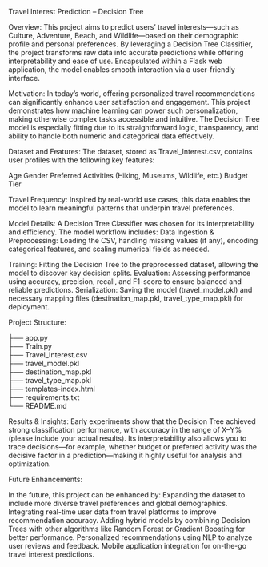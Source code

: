 Travel Interest Prediction – Decision Tree

Overview:
This project aims to predict users’ travel interests—such as Culture, Adventure, Beach, and Wildlife—based on their demographic profile and personal preferences. 
By leveraging a Decision Tree Classifier, the project transforms raw data into accurate predictions while offering interpretability and ease of use.
Encapsulated within a Flask web application, the model enables smooth interaction via a user-friendly interface.

Motivation:
In today’s world, offering personalized travel recommendations can significantly enhance user satisfaction and engagement.
This project demonstrates how machine learning can power such personalization, making otherwise complex tasks accessible and intuitive.
The Decision Tree model is especially fitting due to its straightforward logic, transparency, and ability to handle both numeric and categorical data effectively.

Dataset and Features:
The dataset, stored as Travel_Interest.csv, contains user profiles with the following key features:

Age
Gender
Preferred Activities (Hiking, Museums, Wildlife, etc.)
Budget Tier

Travel Frequency:
Inspired by real-world use cases, this data enables the model to learn meaningful patterns that underpin travel preferences.

Model Details:
A Decision Tree Classifier was chosen for its interpretability and efficiency. The model workflow includes:
Data Ingestion & Preprocessing: Loading the CSV, handling missing values (if any), encoding categorical features, and scaling numerical fields as needed.

Training: Fitting the Decision Tree to the preprocessed dataset, allowing the model to discover key decision splits.
Evaluation: Assessing performance using accuracy, precision, recall, and F1-score to ensure balanced and reliable predictions.
Serialization: Saving the model (travel_model.pkl) and necessary mapping files (destination_map.pkl, travel_type_map.pkl) for deployment.

Project Structure:

├── app.py                    
├── Train.py                  
├── Travel_Interest.csv       
├── travel_model.pkl          
├── destination_map.pkl       
├── travel_type_map.pkl      
├── templates-index.html           
├── requirements.txt          
└── README.md                 

Results & Insights:
Early experiments show that the Decision Tree achieved strong classification performance, with accuracy in the range of X–Y% (please include your actual results).
Its interpretability also allows you to trace decisions—for example, whether budget or preferred activity was the decisive factor in a prediction—making it highly useful for analysis and optimization.

Future Enhancements:

In the future, this project can be enhanced by:
Expanding the dataset to include more diverse travel preferences and global demographics.
Integrating real-time user data from travel platforms to improve recommendation accuracy.
Adding hybrid models by combining Decision Trees with other algorithms like Random Forest or Gradient Boosting for better performance.
Personalized recommendations using NLP to analyze user reviews and feedback.
Mobile application integration for on-the-go travel interest predictions.
